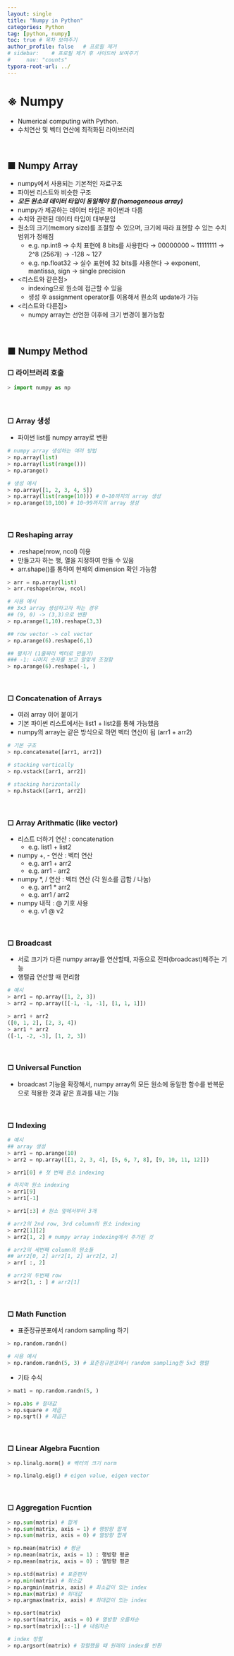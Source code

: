 ```yaml
---
layout: single
title: "Numpy in Python"
categories: Python
tag: [python, numpy]
toc: true # 목차 보여주기
author_profile: false   # 프로필 제거
# sidebar:    # 프로필 제거 후 사이드바 보여주기
#     nav: "counts"
typora-root-url: ../
---
```


# **※ Numpy**
- Numerical computing with Python.
- 수치연산 및 벡터 연산에 최적화된 라이브러리

<br>

## ■ Numpy Array
- numpy에서 사용되는 기본적인 자료구조
- 파이썬 리스트와 비슷한 구조
- ***모든 원소의 데이터 타입이 동일해야 함 (homogeneous array)***
- numpy가 제공하는 데이터 타입은 파이썬과 다름
- 수치와 관련된 데이터 타입이 대부분임
- 원소의 크기(memory size)를 조절할 수 있으며, 크기에 따라 표현할 수 있는 수치 범위가 정해짐
  - e.g. np.int8 → 수치 표현에 8 bits를 사용한다 → 00000000 ~ 11111111 → 2^8 (256개) → -128 ~ 127
  - e.g. np.float32 → 실수 표현에 32 bits를 사용한다 → exponent, mantissa, sign → single precision
- <리스트와 같은점>
  - indexing으로 원소에 접근할 수 있음
  - 생성 후 assignment operator를 이용해서 원소의 update가 가능
- <리스트와 다른점>
  - numpy array는 선언한 이후에 크기 변경이 불가능함

<br>

## ■ Numpy Method
### □ 라이브러리 호출

```py
> import numpy as np
```

<br>

### □ Array 생성
- 파이썬 list를 numpy array로 변환

```py
# numpy array 생성하는 여러 방법
> np.array(list)
> np.array(list(range()))
> np.arange()
```

```py
# 생성 예시
> np.array([1, 2, 3, 4, 5])
> np.array(list(range(10))) # 0~10까지의 array 생성
> np.arange(10,100) # 10~99까지의 array 생성
```

<br>

### □ Reshaping array
- .reshape(nrow, ncol) 이용
- 만들고자 하는 행, 열을 지정하여 만들 수 있음
- arr.shape()를 통하여 현재의 dimension 확인 가능함

```py
> arr = np.array(list)
> arr.reshape(nrow, ncol)
```

```py
# 사용 예시
## 3x3 array 생성하고자 하는 경우
## (9, 0) -> (3,3)으로 변환
> np.arange(1,10).reshape(3,3)

## row vector -> col vector
> np.arange(6).reshape(6,1)

## 펼치기 (1줄짜리 벡터로 만들기)
### -1: 나머지 숫자를 보고 알맞게 조정함
> np.arange(6).reshape(-1, )
```

<br>

### □ Concatenation of Arrays
- 여러 array 이어 붙이기
- 기본 파이썬 리스트에서는 list1 + list2를 통해 가능했음
- numpy의 array는 같은 방식으로 하면 벡터 연산이 됨 (arr1 + arr2)

```py
# 기본 구조
> np.concatenate([arr1, arr2])

# stacking vertically
> np.vstack([arr1, arr2])

# stacking horizontally
> np.hstack([arr1, arr2])
```

<br>

### □ Array Arithmatic (like vector)
- 리스트 더하기 연산 : concatenation
  - e.g. list1 + list2
- numpy +, - 연산 : 벡터 연산
  - e.g. arr1 + arr2
  - e.g. arr1 - arr2
- numpy *, / 연산 : 벡터 연산 (각 원소를 곱함 / 나눔)
  - e.g. arr1 * arr2
  - e.g. arr1 / arr2
- numpy 내적 : @ 기호 사용
  - e.g. v1 @ v2

<br>

### □ Broadcast
- 서로 크기가 다른 numpy array를 연산할때, 자동으로 전파(broadcast)해주는 기능
- 행렬곱 연산할 때 편리함

```py
# 예시
> arr1 = np.array([1, 2, 3])
> arr2 = np.array([[-1, -1, -1], [1, 1, 1]])

> arr1 + arr2
([0, 1, 2], [2, 3, 4])
> arr1 * arr2
([-1, -2, -3], [1, 2, 3])
```

<br>

### □ Universal Function
- broadcast 기능을 확장해서, numpy array의 모든 원소에 동일한 함수를 반복문으로 적용한 것과 같은 효과를 내는 기능

<br>

### □ Indexing

```py
# 예시
## array 생성
> arr1 = np.arange(10)
> arr2 = np.array([[1, 2, 3, 4], [5, 6, 7, 8], [9, 10, 11, 12]])

> arr1[0] # 첫 번째 원소 indexing

# 마지막 원소 indexing
> arr1[9] 
> arr1[-1]

> arr1[:3] # 원소 앞에서부터 3개

# arr2의 2nd row, 3rd column의 원소 indexing
> arr2[1][2]
> arr2[1, 2] # numpy array indexing에서 추가된 것

# arr2의 세번째 column의 원소들
## arr2[0, 2] arr2[1, 2] arr2[2, 2]
> arr[ :, 2] 

# arr2의 두번째 row
> arr2[1, : ] # arr2[1]
```

<br>

### □ Math Function
- 표준정규분포에서 random sampling 하기

```py
> np.random.randn()
```

```py
# 사용 예시
> np.random.randn(5, 3) # 표준정규분포에서 random sampling한 5x3 행렬
```

- 기타 수식

```py
> mat1 = np.random.randn(5, )

> np.abs # 절대값
> np.square # 제곱
> np.sqrt() # 제곱근
```

<br>

### □ Linear Algebra Fucntion

```py
> np.linalg.norm() # 벡터의 크기 norm

> np.linalg.eig() # eigen value, eigen vector
```

<br>

### □ Aggregation Fucntion

```py
> np.sum(matrix) # 합계
> np.sum(matrix, axis = 1) # 행방향 합계
> np.sum(matrix, axis = 0) # 열방향 합계

> np.mean(matrix) # 평균
> np.mean(matrix, axis = 1) : 행방향 평균
> np.mean(matrix, axis = 0) : 열방향 평균

> np.std(matrix) # 표준편차
> np.min(matrix) # 최소값
> np.argmin(matrix, axis) # 최소값이 있는 index
> np.max(matrix) # 최대값
> np.argmax(matrix, axis) # 최대값이 있는 index

> np.sort(matrix)
> np.sort(matrix, axis = 0) # 열방향 오름차순
> np.sort(matrix)[::-1] # 내림차순

# index 정렬
> np.argsort(matrix) # 정렬했을 때 원래의 index를 반환
```
